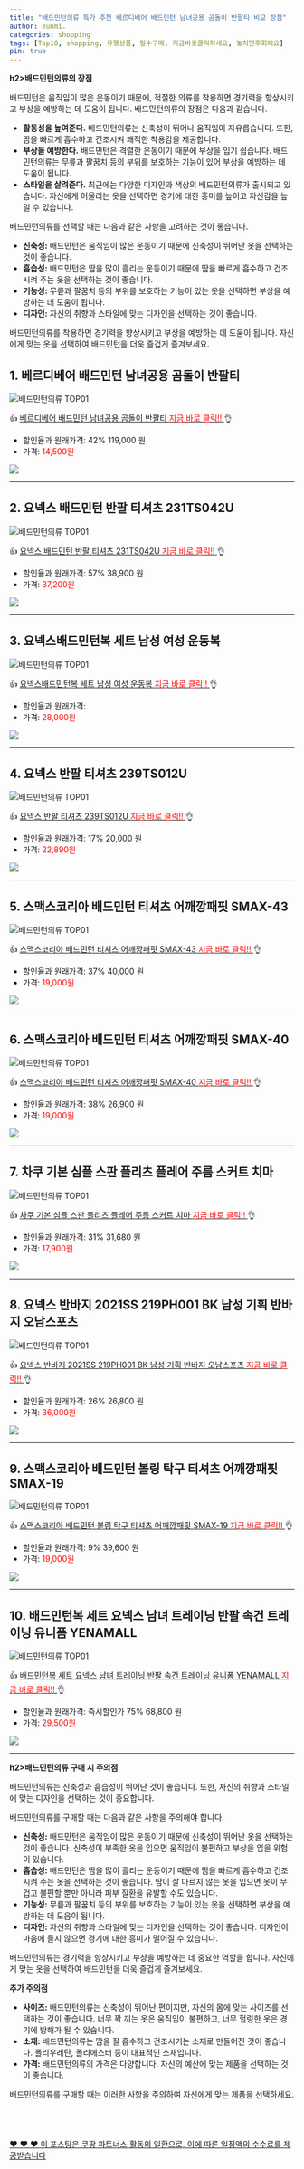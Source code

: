 ```yaml
---
title: "배드민턴의류 특가 추천 베르디베어 배드민턴 남녀공용 곰돌이 반팔티 비교 장점"
author: eunmi.
categories: shopping
tags: [Top10, shopping, 유행상품, 필수구매, 지금바로클릭하세요, 놓치면후회해요]
pin: true
---
```

**h2>배드민턴의류의 장점**

배드민턴은 움직임이 많은 운동이기 때문에, 적절한 의류를 착용하면 경기력을 향상시키고 부상을 예방하는 데 도움이 됩니다. 배드민턴의류의 장점은 다음과 같습니다.

* **활동성을 높여준다.** 배드민턴의류는 신축성이 뛰어나 움직임이 자유롭습니다. 또한, 땀을 빠르게 흡수하고 건조시켜 쾌적한 착용감을 제공합니다.
* **부상을 예방한다.** 배드민턴은 격렬한 운동이기 때문에 부상을 입기 쉽습니다. 배드민턴의류는 무릎과 팔꿈치 등의 부위를 보호하는 기능이 있어 부상을 예방하는 데 도움이 됩니다.
* **스타일을 살려준다.** 최근에는 다양한 디자인과 색상의 배드민턴의류가 출시되고 있습니다. 자신에게 어울리는 옷을 선택하면 경기에 대한 흥미를 높이고 자신감을 높일 수 있습니다.

배드민턴의류를 선택할 때는 다음과 같은 사항을 고려하는 것이 좋습니다.

* **신축성:** 배드민턴은 움직임이 많은 운동이기 때문에 신축성이 뛰어난 옷을 선택하는 것이 좋습니다.
* **흡습성:** 배드민턴은 땀을 많이 흘리는 운동이기 때문에 땀을 빠르게 흡수하고 건조시켜 주는 옷을 선택하는 것이 좋습니다.
* **기능성:** 무릎과 팔꿈치 등의 부위를 보호하는 기능이 있는 옷을 선택하면 부상을 예방하는 데 도움이 됩니다.
* **디자인:** 자신의 취향과 스타일에 맞는 디자인을 선택하는 것이 좋습니다.

배드민턴의류를 착용하면 경기력을 향상시키고 부상을 예방하는 데 도움이 됩니다. 자신에게 맞는 옷을 선택하여 배드민턴을 더욱 즐겁게 즐겨보세요.

   

## 1. 베르디베어 배드민턴 남녀공용 곰돌이 반팔티

![배드민턴의류 TOP01](https://thumbnail8.coupangcdn.com/thumbnails/remote/230x230ex/image/vendor_inventory/fea3/6406fd529b0236763a052d4132bd4dadb42a97ff8654b9a6eebd7982f3b5.jpg)


👍 [베르디베어 배드민턴 남녀공용 곰돌이 반팔티 <font color=red> 지금 바로 클릭!! </font> ](https://link.coupang.com/re/AFFSDP?lptag=AF3617701&subid=GithubCoopas&pageKey=7337213362&traceid=V0-153&itemId=18850060797&vendorItemId=85979405045) 👌 


- 할인율과 원래가격: 42%  119,000   원
- 가격: <span style='color:red'>14,500원</span>

[![](/discount_price.png)](https://link.coupang.com/re/AFFSDP?lptag=AF3617701&subid=GithubCoopas&pageKey=7337213362&traceid=V0-153&itemId=18850060797&vendorItemId=85979405045)

---


   

## 2. 요넥스 배드민턴 반팔 티셔츠 231TS042U

![배드민턴의류 TOP01](https://thumbnail6.coupangcdn.com/thumbnails/remote/230x230ex/image/rs_quotation_api/ytf5f947/5ed6c4ac35be452fbc356fa600d01bf4.png)


👍 [요넥스 배드민턴 반팔 티셔츠 231TS042U <font color=red> 지금 바로 클릭!! </font> ](https://link.coupang.com/re/AFFSDP?lptag=AF3617701&subid=GithubCoopas&pageKey=7428046705&traceid=V0-153&itemId=19285711679&vendorItemId=86400582274) 👌 


- 할인율과 원래가격: 57%  38,900   원
- 가격: <span style='color:red'>37,200원</span>

[![](/discount_price.png)](https://link.coupang.com/re/AFFSDP?lptag=AF3617701&subid=GithubCoopas&pageKey=7428046705&traceid=V0-153&itemId=19285711679&vendorItemId=86400582274)

---


   

## 3. 요넥스배드민턴복 세트 남성 여성 운동복

![배드민턴의류 TOP01](https://thumbnail9.coupangcdn.com/thumbnails/remote/230x230ex/image/vendor_inventory/f4f7/5c099409d9567fff74b497b2a597546963f9224a8b350eb9b4ddc90827ca.jpg)


👍 [요넥스배드민턴복 세트 남성 여성 운동복 <font color=red> 지금 바로 클릭!! </font> ](https://link.coupang.com/re/AFFSDP?lptag=AF3617701&subid=GithubCoopas&pageKey=7394748292&traceid=V0-153&itemId=19125897929&vendorItemId=87068052389) 👌 


- 할인율과 원래가격: 
- 가격: <span style='color:red'>28,000원</span>

[![](/discount_price.png)](https://link.coupang.com/re/AFFSDP?lptag=AF3617701&subid=GithubCoopas&pageKey=7394748292&traceid=V0-153&itemId=19125897929&vendorItemId=87068052389)

---


   

## 4. 요넥스 반팔 티셔츠 239TS012U

![배드민턴의류 TOP01](https://thumbnail10.coupangcdn.com/thumbnails/remote/230x230ex/image/rs_quotation_api/1fbfgze9/adcd31c0692547388e3e83a967a05618.JPG)


👍 [요넥스 반팔 티셔츠 239TS012U <font color=red> 지금 바로 클릭!! </font> ](https://link.coupang.com/re/AFFSDP?lptag=AF3617701&subid=GithubCoopas&pageKey=7522663054&traceid=V0-153&itemId=19733550618&vendorItemId=86837413875) 👌 


- 할인율과 원래가격: 17%  20,000   원
- 가격: <span style='color:red'>22,890원</span>

[![](/discount_price.png)](https://link.coupang.com/re/AFFSDP?lptag=AF3617701&subid=GithubCoopas&pageKey=7522663054&traceid=V0-153&itemId=19733550618&vendorItemId=86837413875)

---


   

## 5. 스맥스코리아 배드민턴 티셔츠 어깨깡패핏 SMAX-43

![배드민턴의류 TOP01](https://thumbnail10.coupangcdn.com/thumbnails/remote/230x230ex/image/vendor_inventory/e4c8/48b21012e14cc795b82ddafedad14537eb6d429cca95cfdf68220f6af41f.png)


👍 [스맥스코리아 배드민턴 티셔츠 어깨깡패핏 SMAX-43 <font color=red> 지금 바로 클릭!! </font> ](https://link.coupang.com/re/AFFSDP?lptag=AF3617701&subid=GithubCoopas&pageKey=7372630535&traceid=V0-153&itemId=19021995197&vendorItemId=82676746764) 👌 


- 할인율과 원래가격: 37%  40,000   원
- 가격: <span style='color:red'>19,000원</span>

[![](/discount_price.png)](https://link.coupang.com/re/AFFSDP?lptag=AF3617701&subid=GithubCoopas&pageKey=7372630535&traceid=V0-153&itemId=19021995197&vendorItemId=82676746764)

---


   

## 6. 스맥스코리아 배드민턴 티셔츠 어깨깡패핏 SMAX-40

![배드민턴의류 TOP01](https://thumbnail8.coupangcdn.com/thumbnails/remote/230x230ex/image/vendor_inventory/fac9/5741ef3d25685208583887383530d2786afc280a345a7c4a88c1f5993eaf.png)


👍 [스맥스코리아 배드민턴 티셔츠 어깨깡패핏 SMAX-40 <font color=red> 지금 바로 클릭!! </font> ](https://link.coupang.com/re/AFFSDP?lptag=AF3617701&subid=GithubCoopas&pageKey=7372643776&traceid=V0-153&itemId=19022058612&vendorItemId=82676748583) 👌 


- 할인율과 원래가격: 38%  26,900   원
- 가격: <span style='color:red'>19,000원</span>

[![](/discount_price.png)](https://link.coupang.com/re/AFFSDP?lptag=AF3617701&subid=GithubCoopas&pageKey=7372643776&traceid=V0-153&itemId=19022058612&vendorItemId=82676748583)

---


   

## 7. 차쿠 기본 심플 스판 플리츠 플레어 주름 스커트 치마

![배드민턴의류 TOP01](https://thumbnail10.coupangcdn.com/thumbnails/remote/230x230ex/image/vendor_inventory/e494/bc39df18aa2b8876e11c0ef7938b37d7645c6a1adcf04f8a402bec964c54.jpg)


👍 [차쿠 기본 심플 스판 플리츠 플레어 주름 스커트 치마 <font color=red> 지금 바로 클릭!! </font> ](https://link.coupang.com/re/AFFSDP?lptag=AF3617701&subid=GithubCoopas&pageKey=5248349662&traceid=V0-153&itemId=7428714787&vendorItemId=85070589497) 👌 


- 할인율과 원래가격: 31%  31,680   원
- 가격: <span style='color:red'>17,900원</span>

[![](/discount_price.png)](https://link.coupang.com/re/AFFSDP?lptag=AF3617701&subid=GithubCoopas&pageKey=5248349662&traceid=V0-153&itemId=7428714787&vendorItemId=85070589497)

---


   

## 8. 요넥스 반바지 2021SS 219PH001 BK 남성 기획 반바지 오남스포츠

![배드민턴의류 TOP01](https://thumbnail7.coupangcdn.com/thumbnails/remote/230x230ex/image/vendor_inventory/959d/cc147e8599e714d2b954afe75014c0da4b74db1ae104804f3b2bdcc93037.png)


👍 [요넥스 반바지 2021SS 219PH001 BK 남성 기획 반바지 오남스포츠 <font color=red> 지금 바로 클릭!! </font> ](https://link.coupang.com/re/AFFSDP?lptag=AF3617701&subid=GithubCoopas&pageKey=5072393630&traceid=V0-153&itemId=6866555306&vendorItemId=85937452087) 👌 


- 할인율과 원래가격: 26%  26,800   원
- 가격: <span style='color:red'>36,000원</span>

[![](/discount_price.png)](https://link.coupang.com/re/AFFSDP?lptag=AF3617701&subid=GithubCoopas&pageKey=5072393630&traceid=V0-153&itemId=6866555306&vendorItemId=85937452087)

---


   

## 9. 스맥스코리아 배드민턴 볼링 탁구 티셔츠 어깨깡패핏 SMAX-19

![배드민턴의류 TOP01](https://thumbnail8.coupangcdn.com/thumbnails/remote/230x230ex/image/vendor_inventory/6aae/932e199962f7ae5735035b8b81dde63fc000d9e38d922bf41f5cf2ab16b0.jpg)


👍 [스맥스코리아 배드민턴 볼링 탁구 티셔츠 어깨깡패핏 SMAX-19 <font color=red> 지금 바로 클릭!! </font> ](https://link.coupang.com/re/AFFSDP?lptag=AF3617701&subid=GithubCoopas&pageKey=6197008510&traceid=V0-153&itemId=12271415431&vendorItemId=86146655254) 👌 


- 할인율과 원래가격: 9%  39,600   원
- 가격: <span style='color:red'>19,000원</span>

[![](/discount_price.png)](https://link.coupang.com/re/AFFSDP?lptag=AF3617701&subid=GithubCoopas&pageKey=6197008510&traceid=V0-153&itemId=12271415431&vendorItemId=86146655254)

---


   

## 10. 배드민턴복 세트 요넥스 남녀 트레이닝 반팔 속건 트레이닝 유니폼 YENAMALL

![배드민턴의류 TOP01](https://thumbnail7.coupangcdn.com/thumbnails/remote/230x230ex/image/vendor_inventory/e969/4f61927cd4fd237ec778b7de388ea0f29cd76cf67208d840b3b7bf2eb626.jpg)


👍 [배드민턴복 세트 요넥스 남녀 트레이닝 반팔 속건 트레이닝 유니폼 YENAMALL <font color=red> 지금 바로 클릭!! </font> ](https://link.coupang.com/re/AFFSDP?lptag=AF3617701&subid=GithubCoopas&pageKey=7442523609&traceid=V0-153&itemId=19356351500&vendorItemId=87405317039) 👌 


- 할인율과 원래가격: 즉시할인가 75%  68,800   원
- 가격: <span style='color:red'>29,500원</span>

[![](/discount_price.png)](https://link.coupang.com/re/AFFSDP?lptag=AF3617701&subid=GithubCoopas&pageKey=7442523609&traceid=V0-153&itemId=19356351500&vendorItemId=87405317039)

---
**h2>배드민턴의류 구매 시 주의점**

배드민턴의류는 신축성과 흡습성이 뛰어난 것이 좋습니다. 또한, 자신의 취향과 스타일에 맞는 디자인을 선택하는 것이 중요합니다.

배드민턴의류를 구매할 때는 다음과 같은 사항을 주의해야 합니다.

* **신축성:** 배드민턴은 움직임이 많은 운동이기 때문에 신축성이 뛰어난 옷을 선택하는 것이 좋습니다. 신축성이 부족한 옷을 입으면 움직임이 불편하고 부상을 입을 위험이 있습니다.
* **흡습성:** 배드민턴은 땀을 많이 흘리는 운동이기 때문에 땀을 빠르게 흡수하고 건조시켜 주는 옷을 선택하는 것이 좋습니다. 땀이 잘 마르지 않는 옷을 입으면 옷이 무겁고 불편할 뿐만 아니라 피부 질환을 유발할 수도 있습니다.
* **기능성:** 무릎과 팔꿈치 등의 부위를 보호하는 기능이 있는 옷을 선택하면 부상을 예방하는 데 도움이 됩니다.
* **디자인:** 자신의 취향과 스타일에 맞는 디자인을 선택하는 것이 좋습니다. 디자인이 마음에 들지 않으면 경기에 대한 흥미가 떨어질 수 있습니다.

배드민턴의류는 경기력을 향상시키고 부상을 예방하는 데 중요한 역할을 합니다. 자신에게 맞는 옷을 선택하여 배드민턴을 더욱 즐겁게 즐겨보세요.

**추가 주의점**

* **사이즈:** 배드민턴의류는 신축성이 뛰어난 편이지만, 자신의 몸에 맞는 사이즈를 선택하는 것이 좋습니다. 너무 꽉 끼는 옷은 움직임이 불편하고, 너무 헐렁한 옷은 경기에 방해가 될 수 있습니다.
* **소재:** 배드민턴의류는 땀을 잘 흡수하고 건조시키는 소재로 만들어진 것이 좋습니다. 폴리우레탄, 폴리에스터 등이 대표적인 소재입니다.
* **가격:** 배드민턴의류의 가격은 다양합니다. 자신의 예산에 맞는 제품을 선택하는 것이 좋습니다.

배드민턴의류를 구매할 때는 이러한 사항을 주의하여 자신에게 맞는 제품을 선택하세요.<br><br><br><br><br> [ ❤ ❤ ❤ 이 포스팅은 쿠팡 파트너스 활동의 일환으로, 이에 따른 일정액의 수수료를 제공받습니다](https://link.coupang.com/a/bcEFyh)